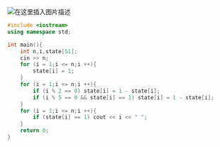 ![在这里插入图片描述](https://pic.2ge.org/cdn/?url=https://img-blog.csdnimg.cn/20210714145126858.png?x-oss-process=image/watermark,type_ZmFuZ3poZW5naGVpdGk,shadow_10,text_aHR0cHM6Ly9ibG9nLmNzZG4ubmV0L1BhbkRhb3hpMjAyMA==,size_16,color_FFFFFF,t_70)

```cpp
#include <iostream>
using namespace std;

int main(){
	int n,i,state[51];
	cin >> n;
	for (i = 1;i <= n;i ++){
		state[i] = 1;
	}
	for (i = 1;i <= n;i ++){
		if (i % 2 == 0) state[i] = 1 - state[i];
		if (i % 5 == 0 && state[i] == 1) state[i] = 1 - state[i];
	}
	for (i = 1;i <= n;i ++){
		if (state[i] == 1) cout << i << " ";
	}
	return 0;
}
```

